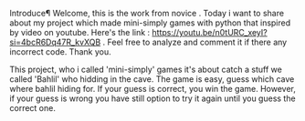 Introduce¶
Welcome, this is the work from novice . Today i want to share about my project which made mini-simply games with python that inspired by video on youtube. 
Here's the link : https://youtu.be/n0tURC_xeyI?si=4bcR6Dq47R_kvXQB . Feel free to analyze and comment it if there any incorrect code. Thank you.

This project, who i called 'mini-simply' games it's about catch a stuff we called 'Bahlil' who hidding in the cave.
The game is easy, guess which cave where bahlil hiding for. If your guess is correct, you win the game. However, if your guess is wrong you have still option to try it again until you guess the correct one.
